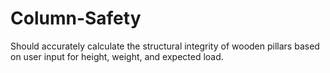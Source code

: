 # Column-Safety
Should accurately calculate the structural integrity of wooden pillars based on user input for height, weight, and expected load.
